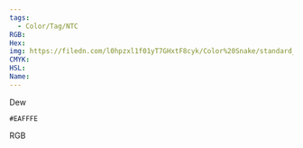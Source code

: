 ```yaml
---
tags:
  - Color/Tag/NTC
RGB:
Hex:
img: https://filedn.com/l0hpzxl1f01yT7GHxtF8cyk/Color%20Snake/standard_csv_to_svg/%23/EAFFFE.svg
CMYK:
HSL:
Name:
---
```

Dew
```palette
#EAFFFE
```
RGB

